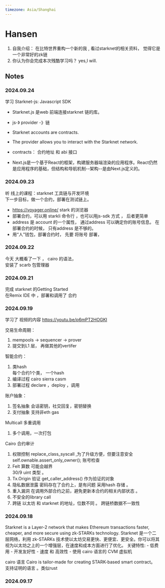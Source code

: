 ```yaml
---
timezone: Asia/Shanghai
---
```



# Hansen

1. 自我介绍： 在比特世界重构一个新的我 , 看过starknet的相关资料， 觉得它是一个非常好的zk链 
2. 你认为你会完成本次残酷学习吗？  yes,I will.

## Notes

<!-- Content_START -->
### 2024.09.24

学习 Starknet-js: Javascript SDK
- Starknet.js 是web 前端连接starknet 链的库。
- js-》 provider -》链 

- Starknet accounts are contracts.
- The provider allows you to interact with the Starknet network.
- contracts： 合约地址 和 abi 接口

- Next.js是一个基于React的框架，构建服务器端渲染的应用程序。React仍然是应用程序的基础，但结构和导航机制--架构--是由Next.js定义的。
  
### 2024.09.23
听 线上的课程：starknet 工具链与开发环境  
下一步目标，做一个合约，部署在测试链上。 

- https://voyager.online/   stark  的浏览器
- 部署合约，可以用 starkli  命令行  ，也可以用js-sdk 方式 ， 后者更简单
- address  是 account 的一个属性， 通过address 可以确定你的账号信息。 在部署合约的时候， 只有address 是不够的。
- 用“人”钱包，部署合约时， 先要 将账号 部署，




### 2024.09.22
今天 大概看了一下  ， cairo  的语法，   
安装了 scarb 包管理器  

### 2024.09.21

完成  starknet 的Getting Started   
在Remix IDE 中 ，部署和调用了 合约 

### 2024.09.19
学习了 视频的内容  https://youtu.be/p6mPT2HOGKI

交易生命周期：
1. mempools -> sequencer -> prover  
2. 提交到L1 层， 再做其他的vertifer

智能合约：
1. 类hash  
   每个合约1个类， 一个hash  
2. 编译过程
   cairo  sierra  casm 
3. 部署过程 
   declare   ，deploy  ，调用 
   
账户抽象：
1. 签名抽象 
   会话密钥，社交回复，密钥替换
2. 支付抽象
   支持非eth gas
   
Multicall  多重调用
1. 多个调用，一次打包  

Cairo 合约审计
1. 权限控制
   replace_class_syscall ,为了升级方便，但要注意安全  
   self.ownable.assert_only_owner();  账号检查
2. Felt 算数
   可能会越界   
   30/9    uint 类型 。
3. Tx.Origin 验证 
   get_caller_address() 作为验证的对象 
4. 隐私数据泄露
    密码存在了合约上，是有问题 
	采用hash 存储 。
5. 重入漏洞
   在调用外部合约之前，避免更新本合约的相关内部状态 。 
6. 不安全的library call 
7. 跨链
   以太坊 和 starknet 的地址，位数不同 。 
   跨链桥数据不一致性   

### 2024.09.18

Starknet is a Layer-2 network that makes Ethereum transactions faster, cheaper, and more secure using zk-STARKs technology. 
Starknet 是一个二层网络，利用 zk-STARKs 技术使以太坊交易更快、更便宜、更安全。你可以将其视为以太坊之上的一个增强层，在速度和成本方面进行了优化。
关键特性:
	- 低费用
	- 开发友好性 
	- 速度 和 高效性 
	- 使用 cairo 语言的 CVM  虚拟机 

cairo 语言
Cairo is tailor-made for creating STARK-based smart contract。 支持证明的语言 。类似rust  

### 2024.09.17




<!-- Content_END -->
